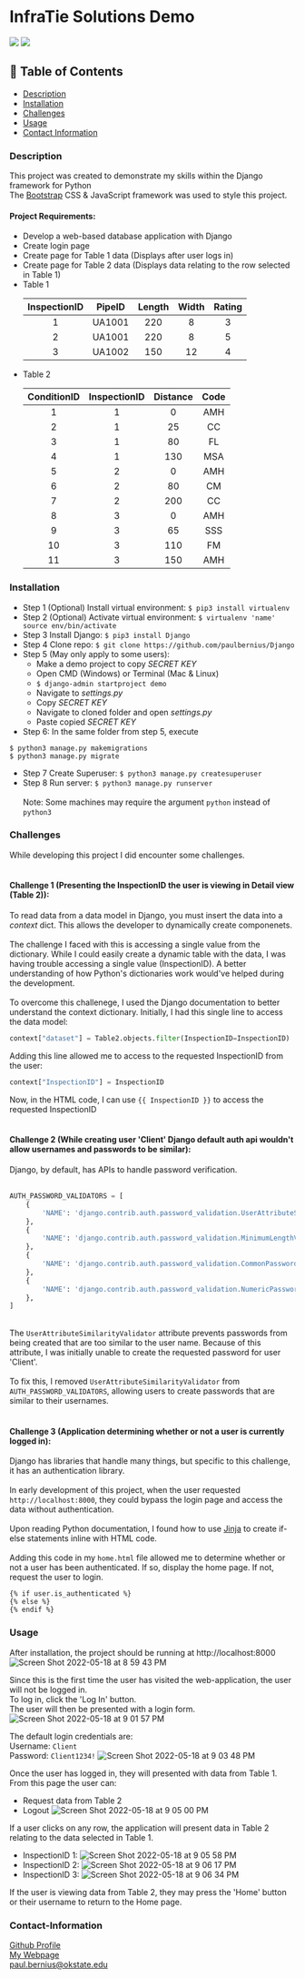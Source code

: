 # InfraTie Solutions Demo

<a href="https://www.python.org/about/gettingstarted/"><img src="https://img.shields.io/badge/Language-Python-blue"></a>
<a href="[https://www.python.org/about/gettingstarted/](https://www.djangoproject.com)"><img src="https://img.shields.io/badge/Framework-Django-green"></a>


## :book: Table of Contents
- [Description](#description)
- [Installation](#installation)
- [Challenges](#challenges)
- [Usage](#usage)
- [Contact Information](#contact-information)

### Description
This project was created to demonstrate my skills within the Django framework for Python
<br/>
The [Bootstrap](https://getbootstrap.com) CSS & JavaScript framework was used to style this project.
#### Project Requirements:
- Develop a web-based database application with Django
- Create login page
- Create page for Table 1 data (Displays after user logs in)
- Create page for Table 2 data (Displays data relating to the row selected in Table 1)
- Table 1 <table class="table table-hover align-middle">
            <thead>
            <tr>
                <th scope="col" style="text-align: center;">InspectionID</th>
                <th scope="col" style="text-align: center;">PipeID</th>
                <th scope="col" style="text-align: center;">Length</th>
                <th scope="col" style="text-align: center;">Width</th>
                <th scope="col" style="text-align: center;">Rating</th>
            </tr>
            </thead>
            <tbody>
                <tr>
                    <td scope="row" style="text-align: center;">1</a>
                    <td style="text-align: center;">UA1001</td>
                    <td style="text-align: center;">220</td>
                    <td style="text-align: center;">8</td>
                    <td style="text-align: center;">3</td>
                </tr>
                <tr>
                    <td scope="row" style="text-align: center;">2</a>
                    <td style="text-align: center;">UA1001</td>
                    <td style="text-align: center;">220</td>
                    <td style="text-align: center;">8</td>
                    <td style="text-align: center;">5</td>
                </tr>
                <tr>
                    <td scope="row" style="text-align: center;">3</a>
                    <td style="text-align: center;">UA1002</td>
                    <td style="text-align: center;">150</td>
                    <td style="text-align: center;">12</td>
                    <td style="text-align: center;">4</td>
                </tr>
            </tbody>
        </table>   
- Table 2 <table class="table table-hover align-middle">
            <thead>
            <tr>
                <th scope="col" style="text-align: center;">ConditionID</th>
                <th scope="col" style="text-align: center;">InspectionID</th>
                <th scope="col" style="text-align: center;">Distance</th>
                <th scope="col" style="text-align: center;">Code</th>
            </tr>
            </thead>
            <tbody>
                <tr>
                    <td scope="row" style="text-align: center;">1</a>
                    <td style="text-align: center;">1</td>
                    <td style="text-align: center;">0</td>
                    <td style="text-align: center;">AMH</td>
                </tr>
                <tr>
                    <td scope="row" style="text-align: center;">2</a>
                    <td style="text-align: center;">1</td>
                    <td style="text-align: center;">25</td>
                    <td style="text-align: center;">CC</td>
                </tr>
                <tr>
                    <td scope="row" style="text-align: center;">3</a>
                    <td style="text-align: center;">1</td>
                    <td style="text-align: center;">80</td>
                    <td style="text-align: center;">FL</td>
                </tr>
                <tr>
                    <td scope="row" style="text-align: center;">4</a>
                    <td style="text-align: center;">1</td>
                    <td style="text-align: center;">130</td>
                    <td style="text-align: center;">MSA</td>
                </tr>
                <tr>
                    <td scope="row" style="text-align: center;">5</a>
                    <td style="text-align: center;">2</td>
                    <td style="text-align: center;">0</td>
                    <td style="text-align: center;">AMH</td>
                </tr>
                <tr>
                    <td scope="row" style="text-align: center;">6</a>
                    <td style="text-align: center;">2</td>
                    <td style="text-align: center;">80</td>
                    <td style="text-align: center;">CM</td>
                </tr>
                <tr>
                    <td scope="row" style="text-align: center;">7</a>
                    <td style="text-align: center;">2</td>
                    <td style="text-align: center;">200</td>
                    <td style="text-align: center;">CC</td>
                </tr>
                <tr>
                    <td scope="row" style="text-align: center;">8</a>
                    <td style="text-align: center;">3</td>
                    <td style="text-align: center;">0</td>
                    <td style="text-align: center;">AMH</td>
                </tr>
                <tr>
                    <td scope="row" style="text-align: center;">9</a>
                    <td style="text-align: center;">3</td>
                    <td style="text-align: center;">65</td>
                    <td style="text-align: center;">SSS</td>
                </tr>
                <tr>
                    <td scope="row" style="text-align: center;">10</a>
                    <td style="text-align: center;">3</td>
                    <td style="text-align: center;">110</td>
                    <td style="text-align: center;">FM</td>
                </tr>
                <tr>
                    <td scope="row" style="text-align: center;">11</a>
                    <td style="text-align: center;">3</td>
                    <td style="text-align: center;">150</td>
                    <td style="text-align: center;">AMH</td>
                </tr>
            </tbody>
        </table>



### Installation
- Step 1 (Optional) Install virtual environment: ```$ pip3 install virtualenv```
- Step 2 (Optional) Activate virtual environment: ```$ virtualenv 'name' source env/bin/activate```
- Step 3 Install Django: ```$ pip3 install Django```
- Step 4 Clone repo: ```$ git clone https://github.com/paulbernius/Django```
- Step 5 (May only apply to some users):
  - Make a demo project to copy *SECRET KEY*
  - Open CMD (Windows) or Terminal (Mac & Linux)
  - ```$ django-admin startproject demo```
  - Navigate to *settings.py*
  - Copy *SECRET KEY*
  - Navigate to cloned folder and open *settings.py*
  - Paste copied *SECRET KEY*
- Step 6: In the same folder from step 5, execute 
```
$ python3 manage.py makemigrations
$ python3 manage.py migrate
```
- Step 7 Create Superuser: ```$ python3 manage.py createsuperuser```
- Step 8 Run server: ```$ python3 manage.py runserver```
<br/><br/>
Note: Some machines may require the argument ```python``` instead of ```python3```

### Challenges
While developing this project I did encounter some challenges.<br/><br/>

#### Challenge 1 (Presenting the InspectionID the user is viewing in Detail view (Table 2)):
To read data from a data model in Django, you must insert the data into a *context* dict. This allows the developer to dynamically create componenets.<br/><br/>
The challenge I faced with this is accessing a single value from the dictionary. While I could easily create a dynamic table with the data, I was having trouble accessing a single value (InspectionID). A better understanding of how Python's dictionaries work would've helped during the development.<br/><br/>
To overcome this challenege, I used the Django documentation to better understand the context dictionary. Initially, I had this single line to access the data model:
```python
context["dataset"] = Table2.objects.filter(InspectionID=InspectionID)
```
Adding this line allowed me to access to the requested InspectionID from the user:
```python
context["InspectionID"] = InspectionID
```
Now, in the HTML code, I can use ```{{ InspectionID }}``` to access the requested InspectionID
<br/><br/>

#### Challenge 2 (While creating user 'Client' Django default auth api wouldn't allow usernames and passwords to be similar):
Django, by default, has APIs to handle password verification.<br/><br/>
```python
AUTH_PASSWORD_VALIDATORS = [
    {
        'NAME': 'django.contrib.auth.password_validation.UserAttributeSimilarityValidator',
    },
    {
        'NAME': 'django.contrib.auth.password_validation.MinimumLengthValidator',
    },
    {
        'NAME': 'django.contrib.auth.password_validation.CommonPasswordValidator',
    },
    {
        'NAME': 'django.contrib.auth.password_validation.NumericPasswordValidator',
    },
]
```
<br/>The ```UserAttributeSimilarityValidator``` attribute prevents passwords from being created that are too similar to the user name. Because of this attribute, I was initially unable to create the requested password for user 'Client'.<br/><br/>
To fix this, I removed ```UserAttributeSimilarityValidator``` from ```AUTH_PASSWORD_VALIDATORS```, allowing users to create passwords that are similar to their usernames.
<br/><br/>


#### Challenge 3 (Application determining whether or not a user is currently logged in):
Django has libraries that handle many things, but specific to this challenge, it has an authentication library.
<br/><br/>
In early development of this project, when the user requested ```http://localhost:8000```, they could bypass the login page and access the data without authentication.
<br/><br/>
Upon reading Python documentation, I found how to use <a href="https://svn.python.org/projects/external/Jinja-2.1.1/docs/_build/html/api.html">Jinja</a> to create if-else statements inline with HTML code.
<br/><br/>
Adding this code in my ```home.html``` file allowed me to determine whether or not a user has been authenticated. If so, display the home page. If not, request the user to login.
```
{% if user.is_authenticated %}
{% else %}
{% endif %}
```


### Usage

After installation, the project should be running at http://localhost:8000
![Screen Shot 2022-05-18 at 8 59 43 PM](https://user-images.githubusercontent.com/100249266/169187718-e7abcfee-d1fc-476a-97cd-b019796f8067.png?raw=true)

Since this is the first time the user has visited the web-application, the user will not be logged in.<br/>
To log in, click the 'Log In' button. <br/>
The user will then be presented with a login form.
![Screen Shot 2022-05-18 at 9 01 57 PM](https://user-images.githubusercontent.com/100249266/169187851-713512e7-44d4-423b-98b6-c973e27c7a8a.png?raw=true)

The default login credentials are:<br/>
Username: ```Client```<br/>
Password: ```Client1234!```
![Screen Shot 2022-05-18 at 9 03 48 PM](https://user-images.githubusercontent.com/100249266/169188041-1a8100a9-6b34-4b66-acbe-7d63e3d58247.png?raw=true)

Once the user has logged in, they will presented with data from Table 1.
From this page the user can:
- Request data from Table 2
- Logout
![Screen Shot 2022-05-18 at 9 05 00 PM](https://user-images.githubusercontent.com/100249266/169188157-39366677-daec-42b9-a4d0-2d3f4305d98e.png?raw=true)

If a user clicks on any row, the application will present data in Table 2 relating to the data selected in Table 1.
- InspectionID 1: ![Screen Shot 2022-05-18 at 9 05 58 PM](https://user-images.githubusercontent.com/100249266/169188265-132e19cd-959a-44b7-bba3-a6d0e4dc93c9.png?raw=true)
- InspectionID 2: ![Screen Shot 2022-05-18 at 9 06 17 PM](https://user-images.githubusercontent.com/100249266/169188292-01f372c4-cee1-4c73-810b-f5732eef1393.png?raw=true)
- InspectionID 3: ![Screen Shot 2022-05-18 at 9 06 34 PM](https://user-images.githubusercontent.com/100249266/169188324-e7dc3b53-4f42-4a80-aea8-4e8c6911eb3e.png?raw=true)

If the user is viewing data from Table 2, they may press the 'Home' button or their username to return to the Home page.


### Contact-Information
[Github Profile](https://github.com/paulbernius)
<br/>
[My Webpage](https://cs.okstate.edu/~pberniu)
<br/>
paul.bernius@okstate.edu




